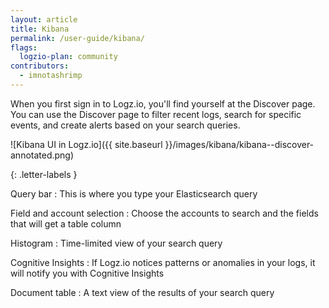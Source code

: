 ```yaml
---
layout: article
title: Kibana
permalink: /user-guide/kibana/
flags:
  logzio-plan: community
contributors:
  - imnotashrimp
---
```


When you first sign in to Logz.io, you'll find yourself at the Discover page. You can use the Discover page to filter recent logs, search for specific events, and create alerts based on your search queries.

![Kibana UI in Logz.io]({{ site.baseurl }}/images/kibana/kibana--discover-annotated.png)

{: .letter-labels }

  Query bar
  : This is where you type your Elasticsearch query

  Field and account selection
  : Choose the accounts to search and the fields that will get a table column

  Histogram
  : Time-limited view of your search query

  Cognitive Insights
  : If Logz.io notices patterns or anomalies in your logs, it will notify you with Cognitive Insights

  Document table
  : A text view of the results of your search query